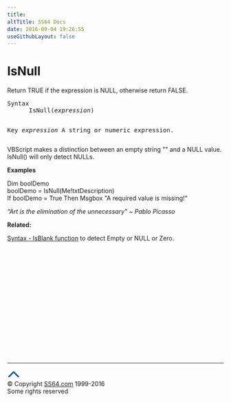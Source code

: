 ```yaml
---
title:
altTitle: SS64 Docs
date: 2016-09-04 19:26:55
useGithubLayout: false
---
```

<!-- #BeginLibraryItem "/Library/head_vb.lbi" --><!-- #EndLibraryItem --><h1>IsNull</h1> 
<p> Return TRUE if the expression is NULL, otherwise return FALSE.</p>
<pre>Syntax
      IsNull(<i>expression</i>)

Key
   <i>expression</i>    A string or numeric expression.</pre>
<p>VBScript makes a distinction between an empty string "" and a NULL value.  IsNull() will only detect NULLs. </p>
<p><b>Examples</b></p>
<p><span class="code">Dim boolDemo<br>
boolDemo = IsNull(Me!txtDescription)<br>
If boolDemo = True Then Msgbox "A required value is missing!"</span></p>
<p class="quote"><i>“Art is the elimination of the unnecessary” ~ Pablo Picasso</i></p>
<p><b>Related:</b></p>
<p><a href="syntax-null.html">Syntax - IsBlank function</a> to detect Empty or NULL or Zero.</p><!-- #BeginLibraryItem "/Library/foot_vb.lbi" --><p><script async="" src="//pagead2.googlesyndication.com/pagead/js/adsbygoogle.js"></script>
<!-- VB300 -->
<ins class="adsbygoogle" style="display:inline-block;width:300px;height:250px" data-ad-client="ca-pub-6140977852749469" data-ad-slot="1683739502"></ins>
<script>
(adsbygoogle = window.adsbygoogle || []).push({});
</script></p>
<hr>
<div id="bl" class="footer"><a href="#"><img src="../images/top.png" width="30" height="22" alt="Back to the Top"></a></div>
<div id="br" class="footer, tagline">© Copyright <a href="http://ss64.com/">SS64.com</a> 1999-2016<br>
Some rights reserved</div><!-- #EndLibraryItem -->

